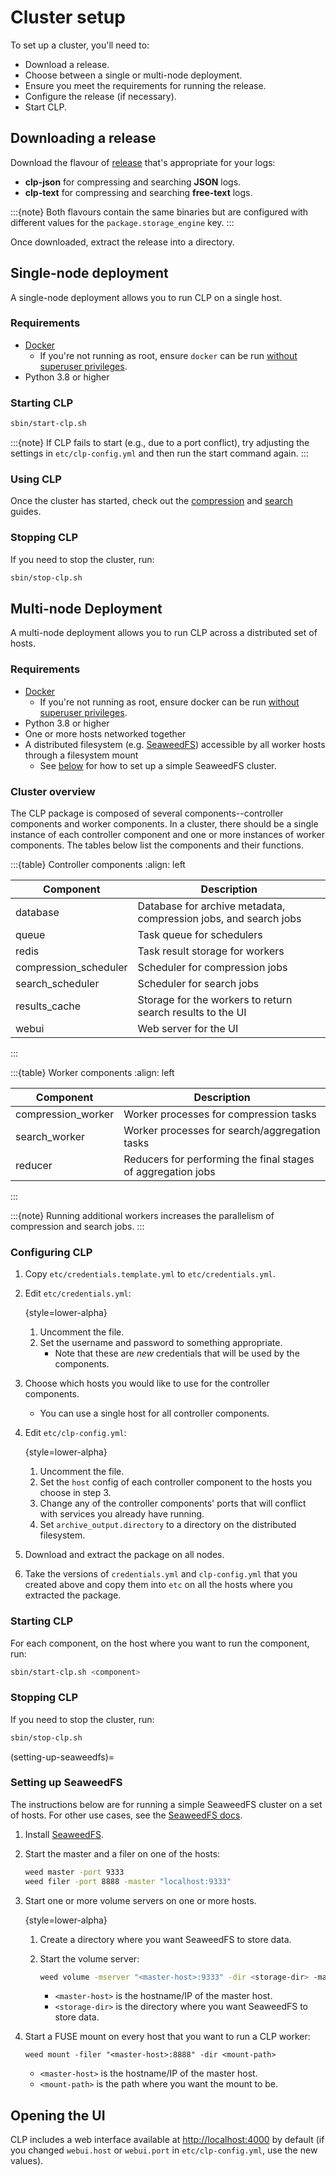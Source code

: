 # Cluster setup

To set up a cluster, you'll need to:

* Download a release.
* Choose between a single or multi-node deployment.
* Ensure you meet the requirements for running the release.
* Configure the release (if necessary).
* Start CLP.

## Downloading a release

Download the flavour of [release][clp-releases] that's appropriate for your logs:

* **clp-json** for compressing and searching **JSON** logs.
* **clp-text** for compressing and searching **free-text** logs.

:::{note}
Both flavours contain the same binaries but are configured with different values for the
`package.storage_engine` key.
:::

Once downloaded, extract the release into a directory.

## Single-node deployment

A single-node deployment allows you to run CLP on a single host.

### Requirements

* [Docker][1]
  * If you're not running as root, ensure `docker` can be run [without superuser privileges][2].
* Python 3.8 or higher

### Starting CLP

```bash
sbin/start-clp.sh
```

:::{note}
If CLP fails to start (e.g., due to a port conflict), try adjusting the settings in
`etc/clp-config.yml` and then run the start command again.
:::

### Using CLP

Once the cluster has started, check out the [compression](quick-start-compression/index) and
[search](quick-start-search) guides.

### Stopping CLP

If you need to stop the cluster, run:

```bash
sbin/stop-clp.sh
```

## Multi-node Deployment

A multi-node deployment allows you to run CLP across a distributed set of hosts.

### Requirements

* [Docker][1]
  * If you're not running as root, ensure docker can be run [without superuser privileges][2].
* Python 3.8 or higher
* One or more hosts networked together
* A distributed filesystem (e.g. [SeaweedFS][3]) accessible by all worker hosts through a filesystem
  mount
  * See [below](#setting-up-seaweedfs) for how to set up a simple SeaweedFS cluster.

### Cluster overview

The CLP package is composed of several components--controller components and worker components. In a
cluster, there should be a single instance of each controller component and one or more instances of
worker components. The tables below list the components and their functions.

:::{table} Controller components
:align: left

| Component             | Description                                                      |
|-----------------------|------------------------------------------------------------------|
| database              | Database for archive metadata, compression jobs, and search jobs |
| queue                 | Task queue for schedulers                                        |
| redis                 | Task result storage for workers                                  |
| compression_scheduler | Scheduler for compression jobs                                   |
| search_scheduler      | Scheduler for search jobs                                        |
| results_cache         | Storage for the workers to return search results to the UI       |
| webui                 | Web server for the UI                                            |
:::

:::{table} Worker components
:align: left

| Component          | Description                                                  |
|--------------------|--------------------------------------------------------------|
| compression_worker | Worker processes for compression tasks                       |
| search_worker      | Worker processes for search/aggregation tasks                |
| reducer            | Reducers for performing the final stages of aggregation jobs |
:::

:::{note}
Running additional workers increases the parallelism of compression and search jobs.
:::

### Configuring CLP

1. Copy `etc/credentials.template.yml` to `etc/credentials.yml`.
2. Edit `etc/credentials.yml`:

    {style=lower-alpha}
    1. Uncomment the file.
    2. Set the username and password to something appropriate.
       * Note that these are *new* credentials that will be used by the components.

3. Choose which hosts you would like to use for the controller components.
   * You can use a single host for all controller components.
4. Edit `etc/clp-config.yml`:

    {style=lower-alpha}
    1. Uncomment the file.
    2. Set the `host` config of each controller component to the hosts you choose in step 3.
    3. Change any of the controller components' ports that will conflict with services you already
       have running.
    4. Set `archive_output.directory` to a directory on the distributed filesystem.

5. Download and extract the package on all nodes.
6. Take the versions of `credentials.yml` and `clp-config.yml` that you created above and copy them
   into `etc` on all the hosts where you extracted the package.

### Starting CLP

For each component, on the host where you want to run the component, run:

```bash
sbin/start-clp.sh <component>
```

### Stopping CLP

If you need to stop the cluster, run:

```bash
sbin/stop-clp.sh
```

(setting-up-seaweedfs)=
### Setting up SeaweedFS

The instructions below are for running a simple SeaweedFS cluster on a set of hosts. For other use
cases, see the [SeaweedFS docs][4].

1. Install [SeaweedFS][5].
2. Start the master and a filer on one of the hosts:

    ```bash
    weed master -port 9333
    weed filer -port 8888 -master "localhost:9333"
    ```
    
3. Start one or more volume servers on one or more hosts.

    {style=lower-alpha}
    1. Create a directory where you want SeaweedFS to store data.
    2. Start the volume server:
        
        ```bash
        weed volume -mserver "<master-host>:9333" -dir <storage-dir> -max 0
        ```
        
        * `<master-host>` is the hostname/IP of the master host.
        * `<storage-dir>` is the directory where you want SeaweedFS to store data.
4. Start a FUSE mount on every host that you want to run a CLP worker:

     ```
     weed mount -filer "<master-host>:8888" -dir <mount-path>
     ```

     * `<master-host>` is the hostname/IP of the master host.
     * `<mount-path>` is the path where you want the mount to be.

## Opening the UI

CLP includes a web interface available at [http://localhost:4000](http://localhost:4000) by default
(if you changed `webui.host` or `webui.port` in `etc/clp-config.yml`, use the new values).

[1]: https://docs.docker.com/engine/install/
[2]: https://docs.docker.com/engine/install/linux-postinstall/#manage-docker-as-a-non-root-user
[3]: https://github.com/seaweedfs/seaweedfs
[4]: https://github.com/seaweedfs/seaweedfs/blob/master/README.md
[5]: https://github.com/seaweedfs/seaweedfs?tab=readme-ov-file#quick-start-with-single-binary
[clp-releases]: https://github.com/y-scope/clp/releases
